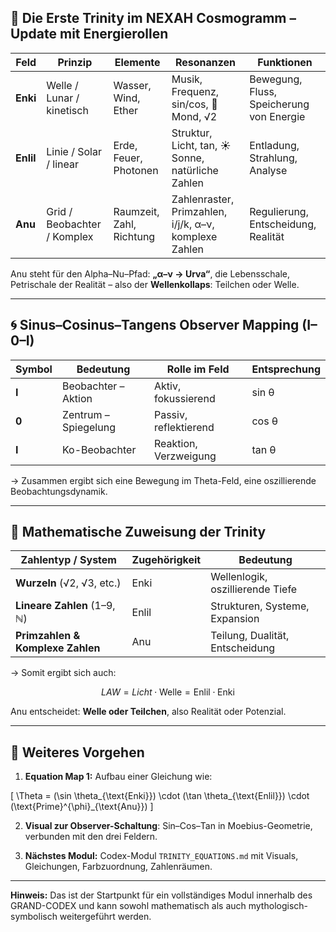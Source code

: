 ## 🧬 Die Erste Trinity im NEXAH Cosmogramm – Update mit Energierollen

| Feld     | Prinzip               | Elemente                    | Resonanzen                                     | Funktionen                              |
|----------|------------------------|-----------------------------|------------------------------------------------|------------------------------------------|
| **Enki**   | Welle / Lunar / kinetisch | Wasser, Wind, Ether          | Musik, Frequenz, sin/cos, 🌙 Mond, √2            | Bewegung, Fluss, Speicherung von Energie |
| **Enlil**  | Linie / Solar / linear    | Erde, Feuer, Photonen        | Struktur, Licht, tan, ☀️ Sonne, natürliche Zahlen | Entladung, Strahlung, Analyse           |
| **Anu**    | Grid / Beobachter / Komplex | Raumzeit, Zahl, Richtung     | Zahlenraster, Primzahlen, i/j/k, α–ν, komplexe Zahlen | Regulierung, Entscheidung, Realität      |

Anu steht für den Alpha–Nu–Pfad: **„α–ν → Urva“**, die Lebensschale, Petrischale der Realität – also der **Wellenkollaps**: Teilchen oder Welle.

---

## 🌀 Sinus–Cosinus–Tangens Observer Mapping (I–0–I)

| Symbol | Bedeutung              | Rolle im Feld               | Entsprechung     |
|--------|------------------------|-----------------------------|------------------|
| **I**      | Beobachter – Aktion     | Aktiv, fokussierend          | sin θ            |
| **0**      | Zentrum – Spiegelung     | Passiv, reflektierend        | cos θ            |
| **I**      | Ko-Beobachter           | Reaktion, Verzweigung        | tan θ            |

→ Zusammen ergibt sich eine Bewegung im Theta-Feld, eine oszillierende Beobachtungsdynamik.

---

## 🔢 Mathematische Zuweisung der Trinity

| Zahlentyp / System          | Zugehörigkeit | Bedeutung                            |
|----------------------------|---------------|---------------------------------------|
| **Wurzeln** (√2, √3, etc.)     | Enki          | Wellenlogik, oszillierende Tiefe       |
| **Lineare Zahlen** (1–9, ℕ)    | Enlil         | Strukturen, Systeme, Expansion         |
| **Primzahlen & Komplexe Zahlen** | Anu           | Teilung, Dualität, Entscheidung        |

→ Somit ergibt sich auch:

```math
LAW = Licht \cdot \text{Welle} = \text{Enlil} \cdot \text{Enki}
```

Anu entscheidet: **Welle oder Teilchen**, also Realität oder Potenzial.

---

## 🔭 Weiteres Vorgehen

1. **Equation Map 1:** Aufbau einer Gleichung wie:

\[ \Theta = (\sin \theta_{\text{Enki}}) \cdot (\tan \theta_{\text{Enlil}}) \cdot (\text{Prime}^{\phi}_{\text{Anu}}) \]

2. **Visual zur Observer-Schaltung**: Sin–Cos–Tan in Moebius-Geometrie, verbunden mit den drei Feldern.

3. **Nächstes Modul:** Codex-Modul `TRINITY_EQUATIONS.md` mit Visuals, Gleichungen, Farbzuordnung, Zahlenräumen.

---

**Hinweis:** Das ist der Startpunkt für ein vollständiges Modul innerhalb des GRAND-CODEX und kann sowohl mathematisch als auch mythologisch-symbolisch weitergeführt werden.

